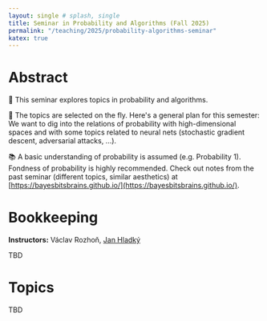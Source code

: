 ```yaml
---
layout: single # splash, single
title: Seminar in Probability and Algorithms (Fall 2025)
permalink: "/teaching/2025/probability-algorithms-seminar"
katex: true
---
```


# Abstract

🔭 This seminar explores topics in probability and algorithms.

📐 The topics are selected on the fly. Here's a general plan for this semester: We want to dig into the relations of probability with high-dimensional spaces and with some topics related to neural nets (stochastic gradient descent, adversarial attacks, ...).

📚 A basic understanding of probability is assumed (e.g. Probability 1). Fondness of probability is highly recommended. Check out notes from the past seminar (different topics, similar aesthetics) at [https://bayesbitsbrains.github.io/](https://bayesbitsbrains.github.io/).

# Bookkeeping

**Instructors:** Václav Rozhoň, [Jan Hladký](https://www.cs.cas.cz/~hladky/)

TBD

# Topics

TBD